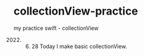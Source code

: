 # collectionView-practice
my practice swift - collectionView

2022. 06. 28
Today I make basic collectionView.

